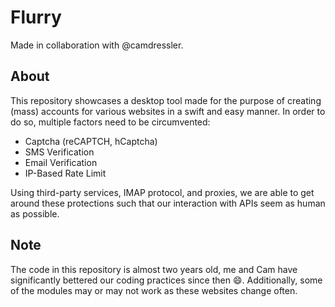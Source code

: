 # Flurry

Made in collaboration with @camdressler.

## About

This repository showcases a desktop tool made for the purpose of creating (mass) accounts for various websites in a swift and easy manner. In order to do so, multiple factors need to be circumvented:

- Captcha (reCAPTCH, hCaptcha)
- SMS Verification
- Email Verification
- IP-Based Rate Limit

Using third-party services, IMAP protocol, and proxies, we are able to get around these protections such that our interaction with APIs seem as human as possible.

## Note

The code in this repository is almost two years old, me and Cam have significantly bettered our coding practices since then 😄. Additionally, some of the modules may or may not work as these websites change often.
